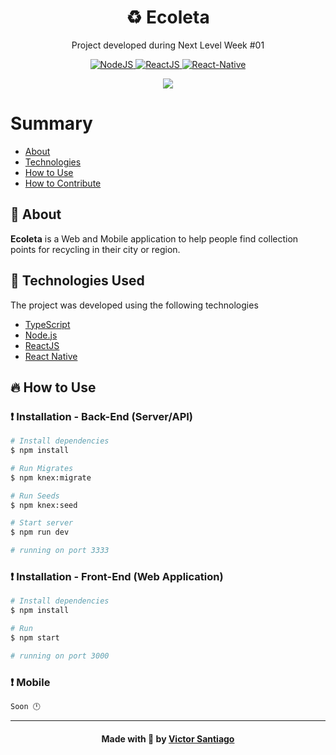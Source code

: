 <h1 align="center"> ♻️ Ecoleta </h1>
<p align="center">Project developed during Next Level Week #01</p>
<p align="center">
  <a href="https://nodejs.org/en/">
    <img src="https://img.shields.io/static/v1?label=Node&message=JS&color=blue?style=plastic&logo=Node.js" alt="NodeJS" />
  </a>
  <a href="https://reactjs.org/">
    <img src="https://img.shields.io/static/v1?label=React&message=JS&color=blue?style=plastic&logo=React" alt="ReactJS" />
  </a>
  <a href="https://reactnative.dev/">
    <img src="https://img.shields.io/static/v1?label=React&message=Native&color=blue?style=plastic&logo=React" alt="React-Native" />
  </a>
</p>
<p align="center"><img src="https://i.ibb.co/Phkc3bg/example.png" /></p>

# Summary

- [About](#about)
- [Technologies](#technologies-used)
- [How to Use](#how-use)
- [How to Contribute](#how-contribute)

<a id="about"></a>

## :bookmark: About

<strong>Ecoleta</strong> is a Web and Mobile application to help people find collection points for recycling in their city or region.

<a id="technologies-used"></a>

## :rocket: Technologies Used

The project was developed using the following technologies

- [TypeScript](https://www.typescriptlang.org/)
- [Node.js](https://nodejs.org/en/)
- [ReactJS](https://reactjs.org/)
- [React Native](https://reactnative.dev/)

<a id="how-use"></a>

## :fire: How to Use

### :exclamation: Installation - Back-End (Server/API)

```bash
# Install dependencies
$ npm install

# Run Migrates
$ npm knex:migrate

# Run Seeds
$ npm knex:seed

# Start server
$ npm run dev

# running on port 3333
```

### :exclamation: Installation - Front-End (Web Application)

```bash
# Install dependencies
$ npm install

# Run
$ npm start

# running on port 3000
```

### :exclamation: Mobile

```bash
Soon 🕛
```

---

<h4 align="center">
    Made with 💜 by <a href="https://www.linkedin.com/in/victor.santiago" target="_blank">Victor Santiago</a>
</h4>
